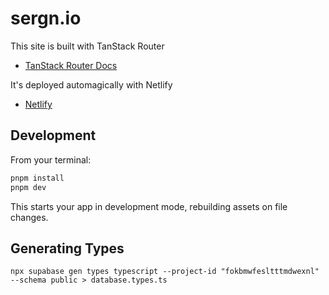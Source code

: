 # sergn.io

This site is built with TanStack Router

- [TanStack Router Docs](https://tanstack.com/router)

It's deployed automagically with Netlify

- [Netlify](https://netlify.com/)

## Development

From your terminal:

```sh
pnpm install
pnpm dev
```

This starts your app in development mode, rebuilding assets on file changes.

## Generating Types
```
npx supabase gen types typescript --project-id "fokbmwfesltttmdwexnl" --schema public > database.types.ts
```
